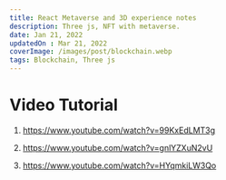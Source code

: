 ```yaml
---
title: React Metaverse and 3D experience notes
description: Three js, NFT with metaverse.
date: Jan 21, 2022
updatedOn : Mar 21, 2022
coverImage: /images/post/blockchain.webp
tags: Blockchain, Three js
---
```


# Video Tutorial

1. https://www.youtube.com/watch?v=99KxEdLMT3g

2. https://www.youtube.com/watch?v=gnlYZXuN2vU

3. https://www.youtube.com/watch?v=HYqmkiLW3Qo